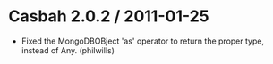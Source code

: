 
Casbah 2\.0\.2 / 2011-01-25 
==================

  * Fixed the MongoDBOBject 'as' operator to return the proper type, instead of Any. (philwills)


